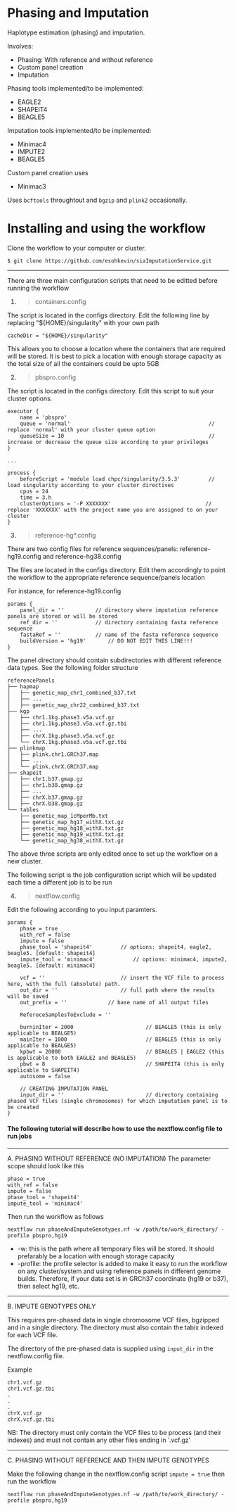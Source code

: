 # Phasing and Imputation
Haplotype estimation (phasing) and imputation.

Involves:

- Phasing: With reference and without reference
- Custom panel creation
- Imputation

Phasing tools implemented/to be implemented:
- EAGLE2
- SHAPEIT4
- BEAGLE5

Imputation tools implemented/to be implemented:
- Minimac4
- IMPUTE2
- BEAGLE5

Custom panel creation uses
- Minimac3

Uses ```bcftools``` throughtout and ```bgzip``` and ```plink2``` occasionally.

# Installing and using the workflow
Clone the workflow to your computer or cluster.
```
$ git clone https://github.com/esohkevin/siaImputationService.git
```
---------------------

There are three main configuration scripts that need to be editted before running the workflow

1. > containers.config

The script is located in the configs directory. Edit the following line by replacing "${HOME}/singularity" with your own path
```
cacheDir = "${HOME}/singularity"
```
This allows you to choose a location where the containers that are required will be stored.
It is best to pick a location with enough storage capacity as the total size of all the
containers could be upto 5GB

2. > pbspro.config

The script is located in the configs directory. Edit this script to suit your cluster options.
```
executor {
    name = 'pbspro'
    queue = 'normal'                                            // replace 'normal' with your cluster queue option
    queueSize = 10                                              // increase or decrease the queue size according to your privileges 
}

...

process {
    beforeScript = 'module load chpc/singularity/3.5.3'         // load singularity according to your cluster directives
    cpus = 24
    time = 3.h
    clusterOptions = '-P XXXXXXX'                              // replace 'XXXXXXX' with the project name you are assigned to on your cluster
}
``` 

3. > reference-hg*.config

There are two config files for reference sequences/panels: reference-hg19.config and reference-hg38.config

The files are located in the configs directory. Edit them accordingly to point the workflow to the appropriate reference sequence/panels location

For instance, for reference-hg19.config
```
params {
    panel_dir = ''			// directory where imputation reference panels are stored or will be stored
    ref_dir = ''			// directory containing fasta reference sequence
    fastaRef = ''			// name of the fasta reference sequence
    buildVersion = 'hg19'		// DO NOT EDIT THIS LINE!!!
}

```

The panel directory should contain subdirectories with different reference data types. See the following folder structure
```
referencePanels
├── hapmap
│   ├── genetic_map_chr1_combined_b37.txt
│   ├── ...
│   ├── genetic_map_chr22_combined_b37.txt
├── kgp
│   ├── chr1.1kg.phase3.v5a.vcf.gz
│   ├── chr1.1kg.phase3.v5a.vcf.gz.tbi
│   ├── ...
│   ├── chrX.1kg.phase3.v5a.vcf.gz
│   └── chrX.1kg.phase3.v5a.vcf.gz.tbi
├── plinkmap
│   ├── plink.chr1.GRCh37.map
│   ├── ...
│   └── plink.chrX.GRCh37.map
├── shapeit
│   ├── chr1.b37.gmap.gz
│   ├── chr1.b38.gmap.gz
│   ├── ...
│   ├── chrX.b37.gmap.gz
│   ├── chrX.b38.gmap.gz
└── tables
    ├── genetic_map_1cMperMb.txt
    ├── genetic_map_hg17_withX.txt.gz
    ├── genetic_map_hg18_withX.txt.gz
    ├── genetic_map_hg19_withX.txt.gz
    └── genetic_map_hg38_withX.txt.gz
```


The above three scripts are only edited once to set up the workflow on a new cluster.

The following script is the job configuration script which will be updated each time a different job is to be run

4. > nextflow.config 

Edit the following according to you input paramters.
```
params {
    phase = true
    with_ref = false
    impute = false
    phase_tool = 'shapeit4'			// options: shapeit4, eagle2, beagle5. [default: shapeit4] 
    impute_tool = 'minimac4'			// options: minimac4, impute2, beagle5. [default: minimac4]

    vcf = ''		    			// insert the VCF file to process here, with the full (absolute) path.
    out_dir = ''			    	// full path where the results will be saved
    out_prefix = ''				// base name of all output files

    RefereceSamplesToExclude = ''

    burninIter = 2000                   	// BEAGLE5 (this is only applicable to BEALGE5)
    mainIter = 1000                     	// BEAGLE5 (this is only applicable to BEALGE5)
    kpbwt = 20000                       	// BEAGLE5 | EAGLE2 (this is applicable to both EAGLE2 and BEAGLE5)
    pbwt = 8                            	// SHAPEIT4 (this is only applicable to SHAPEIT4)
    autosome = false

    // CREATING IMPUTATION PANEL
    input_dir = ''                      	// directory containing phased VCF files (single chromosomes) for which imputation panel is to be created
}
```

#### The following tutorial will describe how to use the nextflow.config file to run jobs

--------------------
A. PHASING WITHOUT REFERENCE (NO IMPUTATION)
The parameter scope should look like this
```
phase = true
with_ref = false
impute = false
phase_tool = 'shapeit4'
impute_tool = 'minimac4'
```
Then run the workflow as follows
```
nextflow run phaseAndImputeGenotypes.nf -w /path/to/work_directory/ -profile pbspro,hg19
```
- -w: this is the path where all temporary files will be stored. It should prefarably be a location with enough storage capacity
- -profile: the profile selector is added to make it easy to run the workflow on any cluster/system and using reference panels in different genome builds. 
Therefore, if your data set is in GRCh37 coordinate (hg19 or b37), then select hg19, etc.

------------------
B. IMPUTE GENOTYPES ONLY

This requires pre-phased data in single chromosome VCF files, bgzipped and in a single directory. The directory must also contain the tabix indexed for each VCF file.

The directory of the pre-phased data is supplied using ```input_dir``` in the nextflow.config file.

Example
```
chr1.vcf.gz
chr1.vcf.gz.tbi
.
.
.
chrX.vcf.gz
chrX.vcf.gz.tbi
```
NB: The directory must only contain the VCF files to be process (and their indexes) and must not contain any other files ending in '.vcf.gz'

---------------------
C. PHASING WITHOUT REFERENCE AND THEN IMPUTE GENOTYPES

Make the following change in the nextflow.config script ```impute = true``` then run the workflow
```
nextflow run phaseAndImputeGenotypes.nf -w /path/to/work_directory/ -profile pbspro,hg19
```



